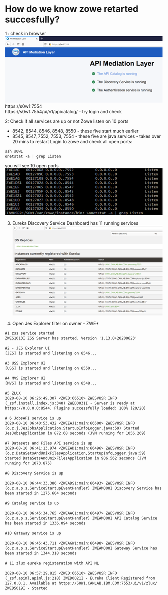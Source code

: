 
# How do we know zowe retarted succesfully?

1 : check in browser    
![API Mediation](./screenshots/API_Mediation.png)
https://s0w1:7554    
https://s0w1:7554/ui/v1/apicatalog/ - try login and check

2: Check if all services are up or not
Zowe listen on 10 ports 
  - 8542, 8544, 8546, 8548, 8550 - these five start much earlier
  - 8545, 8547, 7552, 7553, 7554 - these five are java services - takes over 20 mins to restart
Login to zowe and check all open ports:
```
ssh s0w1
onetstat -a | grep Listen
```

you will see 10 open ports
![zowe Services Ports](./screenshots/Zowe_Services_Ports.png)

3. Eureka Discovery Service Dashboard has 11 running services
![zowe discovery service](./screenshots/DiscoveryService_Dashboard.png)

4. Open Jes Explorer
filter on owner - ZWE*
```
#1 zss service started
ZWES1013I ZSS Server has started. Version '1.13.0+20200623'

#2 - JES Explorer UI
[JES] is started and listening on 8546...

#3 USS Explorer UI
[USS] is started and listening on 8550...

#4 MVS Explorer UI
[MVS] is started and listening on 8548...

#5 ZLUX
2020-08-10 06:26:49.307 <ZWED:66510> ZWESVUSR INFO (_zsf.install,index.js:340) ZWED0031I - Server is ready at https://0.0.0.0:8544, Plugins successfully loaded: 100% (20/20)

# 6 JobsAPI service is up
2020-08-10 06:40:53.432 <ZWEEAJ1:main:66500> ZWESVUSR INFO  (o.z.j.JesJobsApplication,StartupInfoLogger.java:59) Started JesJobsApplication in 872.68 seconds (JVM running for 1056.269)

#7 Datasets and Files API service is up
2020-08-10 06:41:13.974 <ZWEEAD1:main:66496> ZWESVUSR INFO  (o.z.DataSetsAndUnixFilesApplication,StartupInfoLogger.java:59) Started DataSetsAndUnixFilesApplication in 906.562 seconds (JVM running for 1073.875)

#8 Discovery Service is up

2020-08-10 06:44:33.386 <ZWEADS1:main:66493> ZWESVUSR INFO  (o.z.a.p.s.ServiceStartupEventHandler) ZWEAM000I Discovery Service has been started in 1275.604 seconds

#9 Catalog service is up

2020-08-10 06:45:34.765 <ZWEAAC1:main:66497> ZWESVUSR INFO  (o.z.a.p.s.ServiceStartupEventHandler) ZWEAM000I API Catalog Service has been started in 1336.094 seconds

#10 Gateway service is up

2020-08-10 06:45:43.711 <ZWEAGW1:main:66498> ZWESVUSR INFO  (o.z.a.p.s.ServiceStartupEventHandler) ZWEAM000I Gateway Service has been started in 1344.318 seconds

# 11 zlux eureka registeration with API ML

2020-08-10 06:57:29.815 <ZWED:66510> ZWESVUSR INFO (_zsf.apiml,apiml.js:218) ZWED0021I - Eureka Client Registered from 127.0.0.1. Available at https://S0W1.CANLAB.IBM.COM:7553/ui/v1/zlux/
ZWED5019I - Started
```